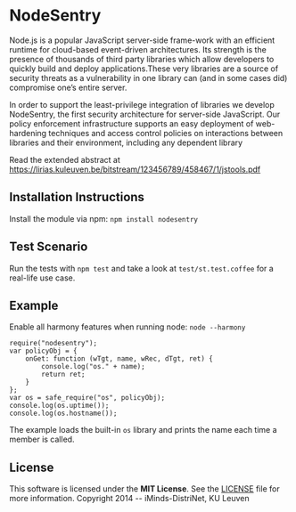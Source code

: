 # NodeSentry

Node.js is a popular JavaScript server-side frame-work with an efficient runtime for cloud-based event-driven architectures. Its strength is the presence of thousands of third party libraries which allow developers to quickly build and deploy applications.These very libraries are a source of security threats as a vulnerability in one library can (and in some cases did) compromise one’s entire server. 

In order to support the least-privilege integration of libraries we develop NodeSentry, the first security architecture for server-side JavaScript. Our policy enforcement infrastructure supports an easy deployment of web-hardening techniques and access control policies on interactions between libraries and their environment, including any dependent library

Read the extended abstract at https://lirias.kuleuven.be/bitstream/123456789/458467/1/jstools.pdf

## Installation Instructions

Install the module via npm: `npm install nodesentry`

## Test Scenario

Run the tests with `npm test` and take a look at `test/st.test.coffee` for a real-life use case.

## Example

Enable all harmony features when running node: `node --harmony`

    require("nodesentry");
    var policyObj = {
        onGet: function (wTgt, name, wRec, dTgt, ret) {
            console.log("os." + name);
            return ret;
        }
    };
    var os = safe_require("os", policyObj);
    console.log(os.uptime());
    console.log(os.hostname());

The example loads the built-in `os` library and prints the name each time a member is called.


## License

This software is licensed under the **MIT License**. See the [LICENSE](LICENSE) file for more information.
Copyright 2014 -- iMinds-DistriNet, KU Leuven
